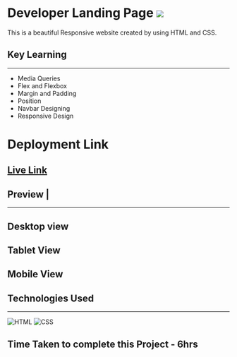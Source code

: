 # Developer Landing Page  ![](	https://img.shields.io/website-up-down-green-red/http/monip.org.svg)

This is a beautiful  Responsive website  created by using  HTML and  CSS.

## Key Learning 
***
- Media Queries 
- Flex and Flexbox
- Margin and Padding 
- Position 
- Navbar Designing 
- Responsive Design

# Deployment Link
 ## [Live Link](https://developer-page-9.netlify.app/)
## Preview |
***
## Desktop view


## Tablet View


## Mobile View





## Technologies Used 
***
![HTML](https://img.shields.io/badge/HTML5-E34F26?style=for-the-badge&logo=html5&logoColor=white)
![CSS](	https://img.shields.io/badge/CSS3-1572B6?style=for-the-badge&logo=css3&logoColor=white)

## Time Taken to complete this Project - 6hrs
